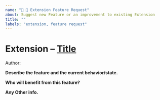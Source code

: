 ```yaml
---
name: "🧩 💎 Extension Feature Request"
about: Suggest new Feature or an improvement to existing Extension
title: ""
labels: "extension, feature request"
---
```


<!--
  Please provide a proper link to the extension.
  Example: `# Extension – [API Icon List](https://github.com/raycast/extensions/tree/main/extensions/api-icon-list)`.
-->

# Extension – [Title](https://github.com/raycast/extensions/tree/main/extensions/*)

<!--
  Please mention the extension's author here.
  You can check an author's handle by looking at the very first commit with the extension.
  Example: `Author: @mattisssa`.
-->

Author:

<!--
  Please provide a clear and concise description for your idea.
-->

**Describe the feature and the current behavior/state.**

**Who will benefit from this feature?**

**Any Other info.**
